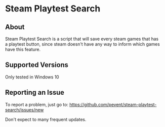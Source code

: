 # Steam Playtest Search
## About

Steam Playtest Search is a script that will save every steam games that has a playtest button,
since steam doesn't have any way to inform which games have this feature.

## Supported Versions

Only tested in Windows 10

## Reporting an Issue
 
To report a problem, just go to:
https://github.com/pevent/steam-playtest-search/issues/new

Don't expect to many frequent updates.
